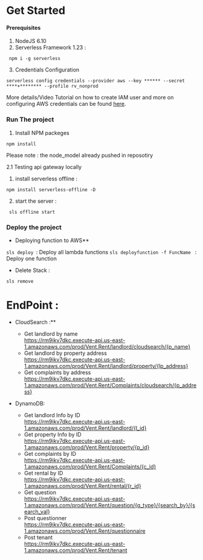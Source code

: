 

# Get Started

#### Prerequisites 

1. NodeJS 6.10
2. Serverless Framework 1.23 :
```
 npm i -g serverless
```
3. Credentials Configuration
```
serverless config credentials --provider aws --key ****** --secret ****+******** --profile rv_nonprod
```
More details/Video Tutorial on how to create IAM user and more on configuring AWS credentials can be found [here](https://serverless.com/framework/docs/providers/aws/guide/credentials/). 

### Run The project
1. Install NPM packeges
 ``` 
 npm install 
 ```
Please note :  the node_model already pushed in reposotiry 

2.1 Testing api gateway locally

 1. install serverless offline :
 ```
 npm install serverless-offline -D
```
 2. start the server :
```
 sls offline start
```
  
  ### Deploy the project
* Deploying function to AWS**

``` sls deploy  ```:  Deploy all lambda functions
```sls deployfunction -f FuncName ``` : Deploy one function

*  Delete Stack :

``` sls remove ```


# EndPoint :
* CloudSearch :**
  
  - Get landlord by name <br />
    https://rm9ikv7dkc.execute-api.us-east-1.amazonaws.com/prod/Vent.Rent/landlord/cloudsearch/{p_name}
  - Get landlord by property address<br />
    https://rm9ikv7dkc.execute-api.us-east-1.amazonaws.com/prod/Vent.Rent/landlord/property/{lp_address} 
  - Get complaints by address<br />
    https://rm9ikv7dkc.execute-api.us-east-1.amazonaws.com/prod/Vent.Rent/Complaints/cloudsearch/{p_address}

* DynamoDB:
  
  - Get landlord Info by ID <br />
   https://rm9ikv7dkc.execute-api.us-east-1.amazonaws.com/prod/Vent.Rent/landlord/{l_id}
  - Get property Info by ID<br /> 
   https://rm9ikv7dkc.execute-api.us-east-1.amazonaws.com/prod/Vent.Rent/property/{p_id}
  - Get complaints by ID <br />
   https://rm9ikv7dkc.execute-api.us-east-1.amazonaws.com/prod/Vent.Rent/Complaints/{c_id}
  - Get rental by ID <br />
   https://rm9ikv7dkc.execute-api.us-east-1.amazonaws.com/prod/Vent.Rent/rental/{r_id}
  - Get question <br />
    https://rm9ikv7dkc.execute-api.us-east-1.amazonaws.com/prod/Vent.Rent/question/{q_type}/{search_by}/{search_val}
  - Post questionner <br />
   https://rm9ikv7dkc.execute-api.us-east-1.amazonaws.com/prod/Vent.Rent/questionnaire
  - Post tenant <br />
   https://rm9ikv7dkc.execute-api.us-east-1.amazonaws.com/prod/Vent.Rent/tenant
 
